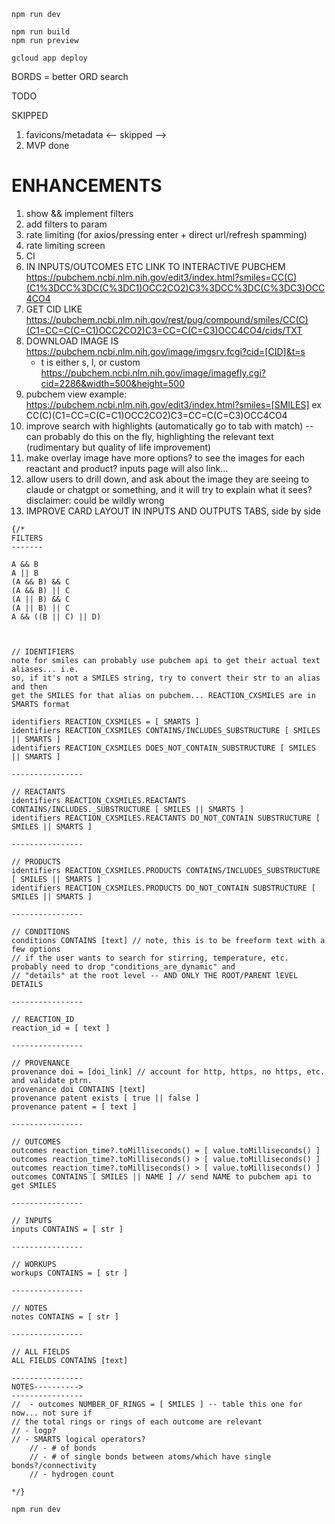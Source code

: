 ```shell
npm run dev

npm run build
npm run preview

gcloud app deploy
```


BORDS = better ORD search

TODO
<!-- 1. crude parsing -->
<!-- 2. fit to new styling/dropdowns https://github.com/iron-hope-shop/bord-github/blob/master/frontend/src/components/ResultCard/ResultCard.jsx) --> SKIPPED
<!-- 3. rdkit -->
<!-- 4. pagination buttons -->
<!-- 5. hide filter panel -->
<!-- 6. deploy to dev -->
1. favicons/metadata <-- skipped -->
2. MVP done


# ENHANCEMENTS
<!-- thes are in no particular order, though some may be dependant on others -->
1. show && implement filters
2. add filters to param
3. rate limiting (for axios/pressing enter + direct url/refresh spamming)
4. rate limiting screen
5. CI
6. IN INPUTS/OUTCOMES ETC LINK TO INTERACTIVE PUBCHEM https://pubchem.ncbi.nlm.nih.gov/edit3/index.html?smiles=CC(C)(C1%3DCC%3DC(C%3DC1)OCC2CO2)C3%3DCC%3DC(C%3DC3)OCC4CO4
8. GET CID LIKE https://pubchem.ncbi.nlm.nih.gov/rest/pug/compound/smiles/CC(C)(C1=CC=C(C=C1)OCC2CO2)C3=CC=C(C=C3)OCC4CO4/cids/TXT
9. DOWNLOAD IMAGE IS https://pubchem.ncbi.nlm.nih.gov/image/imgsrv.fcgi?cid=[CID]&t=s
   - t is either s, l, or custom https://pubchem.ncbi.nlm.nih.gov/image/imagefly.cgi?cid=2286&width=500&height=500
11. pubchem view example: https://pubchem.ncbi.nlm.nih.gov/edit3/index.html?smiles=[SMILES] ex CC(C)(C1=CC=C(C=C1)OCC2CO2)C3=CC=C(C=C3)OCC4CO4
12. improve search with highlights (automatically go to tab with match) -- can probably do this on the fly, highlighting the relevant text (rudimentary but quality of life improvement)
13. make overlay image have more options? to see the images for each reactant and product? inputs page will also link...
14. allow users to drill down, and ask about the image they are seeing to claude or chatgpt or something, and it will try to explain what it sees? disclaimer: could be wildly wrong
15. IMPROVE CARD LAYOUT IN INPUTS AND OUTPUTS TABS, side by side

<!-- NO 3. server-side rendering (SSR) with react dom rendered or w/e  -->

```jS
{/* 
FILTERS
-------

A && B
A || B
(A && B) && C
(A && B) || C
(A || B) && C
(A || B) || C
A && ((B || C) || D)



// IDENTIFIERS
note for smiles can probably use pubchem api to get their actual text aliases... i.e.
so, if it's not a SMILES string, try to convert their str to an alias and then
get the SMILES for that alias on pubchem... REACTION_CXSMILES are in SMARTS format

identifiers REACTION_CXSMILES = [ SMARTS ]
identifiers REACTION_CXSMILES CONTAINS/INCLUDES_SUBSTRUCTURE [ SMILES || SMARTS ]
identifiers REACTION_CXSMILES DOES_NOT_CONTAIN_SUBSTRUCTURE [ SMILES || SMARTS ]

----------------

// REACTANTS
identifiers REACTION_CXSMILES.REACTANTS CONTAINS/INCLUDES._SUBSTRUCTURE [ SMILES || SMARTS ]
identifiers REACTION_CXSMILES.REACTANTS DO_NOT_CONTAIN SUBSTRUCTURE [ SMILES || SMARTS ]

----------------

// PRODUCTS
identifiers REACTION_CXSMILES.PRODUCTS CONTAINS/INCLUDES_SUBSTRUCTURE [ SMILES || SMARTS ]
identifiers REACTION_CXSMILES.PRODUCTS DO_NOT_CONTAIN SUBSTRUCTURE [ SMILES || SMARTS ]

----------------

// CONDITIONS
conditions CONTAINS [text] // note, this is to be freeform text with a few options 
// if the user wants to search for stirring, temperature, etc. probably need to drop "conditions_are_dynamic" and
// "details" at the root level -- AND ONLY THE ROOT/PARENT lEVEL DETAILS

----------------

// REACTION_ID
reaction_id = [ text ]

----------------

// PROVENANCE
provenance doi = [doi_link] // account for http, https, no https, etc. and validate ptrn.
provenance doi CONTAINS [text]
provenance patent exists [ true || false ]
provenance patent = [ text ]

----------------

// OUTCOMES
outcomes reaction_time?.toMilliseconds() = [ value.toMilliseconds() ]
outcomes reaction_time?.toMilliseconds() > [ value.toMilliseconds() ]
outcomes reaction_time?.toMilliseconds() > [ value.toMilliseconds() ]
outcomes CONTAINS [ SMILES || NAME ] // send NAME to pubchem api to get SMILES

----------------

// INPUTS
inputs CONTAINS = [ str ]

----------------

// WORKUPS
workups CONTAINS = [ str ]

----------------

// NOTES
notes CONTAINS = [ str ]

----------------

// ALL FIELDS
ALL FIELDS CONTAINS [text]

----------------
NOTES---------->
----------------
//  - outcomes NUMBER_OF_RINGS = [ SMILES ] -- table this one for now... not sure if
// the total rings or rings of each outcome are relevant
// - logp?
// - SMARTS logical operators?
    // - # of bonds
    // - # of single bonds between atoms/which have single bonds?/connectivity
    // - hydrogen count

*/}
```

```shell
npm run dev

```
